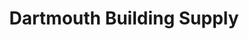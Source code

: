 ---
title: "Dartmouth Building Supply"
url: /north-dartmouth/dartmouth-building-supply/
shop: doityourself
---